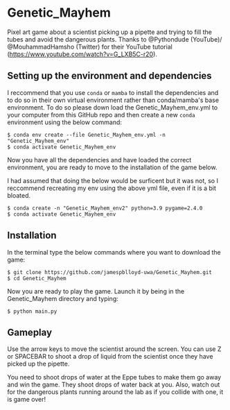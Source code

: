 # Genetic_Mayhem

Pixel art game about a scientist picking up a pipette and trying to fill the tubes and avoid the dangerous plants. Thanks to @Pythondude (YouTube)/ @MouhammadHamsho (Twitter) for their YouTube tutorial (https://www.youtube.com/watch?v=G_LXB5C-r20).
## Setting up the environment and dependencies

I reccommend that you use `conda` or `mamba` to install the dependencies and to do so in their own virtual environment rather than conda/mamba's base environment. To do so please down load the Genetic_Mayhem_env.yml to your computer from this GitHub repo and then create a new `conda` environment using the below command:
```
$ conda env create --file Genetic_Mayhem_env.yml -n "Genetic_Mayhem_env"
$ conda activate Genetic_Mayhem_env
```

Now you have all the dependencies and have loaded the correct environment, you are ready to move to the installation of the game below.

I had assumed that doing the below would be surficent but it was not, so I reccommend recreating my env using the above yml file, even if it is a bit bloated.
```
$ conda create -n "Genetic_Mayhem_env2" python=3.9 pygame=2.4.0
$ conda activate Genetic_Mayhem_env
```

## Installation

In the terminal type the below commands where you want to download the game:
```
$ git clone https://github.com/jamespblloyd-uwa/Genetic_Mayhem.git
$ cd Genetic_Mayhem
```
Now you are ready to play the game. Launch it by being in the Genetic_Mayhem directory and typing:
```
$ python main.py
```

## Gameplay

Use the arrow keys to move the scientist around the screen. You can use Z or SPACEBAR to shoot a drop of liquid from the scientist once they have picked up the pipette.

You need to shoot drops of water at the Eppe tubes to make them go away and win the game. They shoot drops of water back at you. Also, watch out for the dangerous plants running around the lab as if you collide with one, it is game over!
